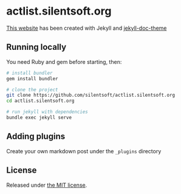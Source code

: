 # actlist.silentsoft.org

[This website](https://actlist.silentsoft.org) has been created with Jekyll and [jekyll-doc-theme](https://aksakalli.github.io/jekyll-doc-theme/)

## Running locally

You need Ruby and gem before starting, then:

```bash
# install bundler
gem install bundler

# clone the project
git clone https://github.com/silentsoft/actlist.silentsoft.org
cd actlist.silentsoft.org

# run jekyll with dependencies
bundle exec jekyll serve
```

## Adding plugins

Create your own markdown post under the `_plugins` directory

## License

Released under [the MIT license](LICENSE).

